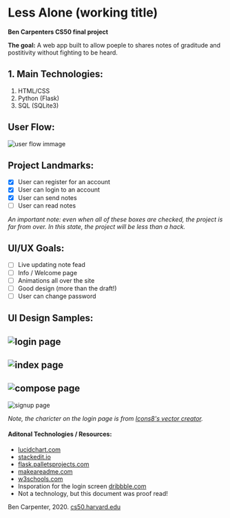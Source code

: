 # Less Alone (working title)
**Ben Carpenters CS50 final project**

**The goal:** A web app built to allow poeple to shares notes of graditude and postitivity without fighting to be heard.

## 1. Main Technologies:
 1. HTML/CSS
 2. Python (Flask)
 3. SQL (SQLite3)


## User Flow:
![user flow immage](https://github.com/bacarpenter/cs50_final/blob/master/readmeImages/cs50%20less%20alone%20user%20flow.png?raw=true)

## Project Landmarks:
- [x]  User can register for an account
- [x] User can login to an account
- [x] User can send notes
- [ ] User can read notes

*An important note: even when all of these boxes are checked, the project is far from over. In this state, the project will be less than a hack.*


## UI/UX Goals:
 - [ ] Live updating note fead
 - [ ] Info / Welcome page
 - [ ] Animations all over the site
 - [ ] Good design (more than the draft!)
 - [ ] User can change password
 
 ## UI Design Samples:
 ![login page](https://github.com/bacarpenter/cs50_final/blob/master/readmeImages/Login.png?raw=true)
 ---
 ![index page](https://github.com/bacarpenter/cs50_final/blob/master/readmeImages/Index.png?raw=true)
 ---
 ![compose page](https://github.com/bacarpenter/cs50_final/blob/master/readmeImages/Compose.png?raw=true)
 ---
 ![signup page](https://github.com/bacarpenter/cs50_final/blob/master/readmeImages/Sign%20up.png?raw=true)
 
 *Note, the charicter on the login page is from [Icons8's vector creator](https://icons8.com/vector-creator).* 

#### Aditonal Technologies / Resources:
* [lucidchart.com](lucidchart.com)
* [stackedit.io](stackedit.io)
* [flask.palletsprojects.com](https://flask.palletsprojects.com/en/0.12.x/tutorial/templates/)
* [makeareadme.com](https://www.makeareadme.com/)
* [w3schools.com](www.w3schools.com)
* Insporation for the login screen [dribbble.com](https://dribbble.com/shots/11157034-Pose-Login-Screen)
* Not a  technology, but this document was proof read!

Ben Carpenter, 2020. [cs50.harvard.edu](https://cs50.harvard.edu/x/2020/project/)
